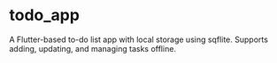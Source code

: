 # todo_app
A Flutter-based to-do list app with local storage using sqflite. Supports adding, updating, and managing tasks offline.
